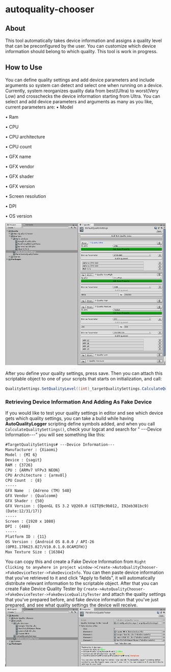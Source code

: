 # autoquality-chooser
## About
This tool automatically takes device information and assigns a quality level that can be preconfigured by the user. You can customize which device information should belong to which quality. This tool is work in progress.
## How to Use
You can define quality settings and add device parameters and include arguments so system can detect and select one when running on a device. Currently, system reorganizes quality data from best(Ultra) to worst(Very Low) and crosschecks the device information starting from Ultra. You can select and add device parameters and arguments as many as you like, current parameters are:
• Model

• Ram

• CPU

• CPU architecture

• CPU count

• GFX name

• GFX vendor

• GFX shader

• GFX version

• Screen resolution

• DPI

• OS version

![](qualitysettingswindow.PNG)

After you define your quality settings, press save. Then you can attach this scriptable object to one of your scripts that starts on initialization, and call:
```c#
QualitySettings.SetQualityLevel((int)_targetQualitySettings.CalculateQualitySettings());
```
### Retrieving Device Information And Adding As Fake Device
If you would like to test your quality settings in editor and see which device gets which quality settings, you can take a build while having **AutoQualityLogger** scripting define symbols added, and when you call ```CalculateQualitySettings()```, check your logcat and search for " ---Device Information---" you will see something like this: 
```
#TargetQualitySettings# ---Device Information---
Manufacturer : {Xiaomi}
Model : {MI 6}
Device : {sagit}
RAM : {3726}
CPU : {ARMv7 VFPv3 NEON}
CPU Architecture : {armv8l}
CPU Count  : {8}
-----
GFX Name  : {Adreno (TM) 540}
GFX Vendor : {Qualcomm}
GFX Shader : {50}
GFX Version : {OpenGL ES 3.2 V@269.0 (GIT@9c9b012, I92eb381bc9) (Date:12/31/17)}
-----
Screen : {1920 x 1080}
DPI : {480}
-----
Platform ID : {11}
OS Version : {Android OS 8.0.0 / API-26 (OPR1.170623.027/V10.0.1.0.OCAMIFH)}
Max Texture Size : {16384}
```

You can copy this and create a Fake Device Information from ```Right Clicking to anywhere in project window->Create->AutoQualityChooser->FakeDeviceTester->FakeDeviceInfo```. You can then paste device information that you've retrieved to it and click "Apply to fields", it will automatically distribute relevant information to the scriptable object. After that you can create Fake Device Quality Tester by ```Create->AutoQualityChooser->FakeDeviceTester->FakeDeviceQualityTester``` and attach the quality settings that you've prepared before, and fake device information that you've just prepared, and see what quality settings the device will receive.
![](fakedevicequalitytester.PNG)
